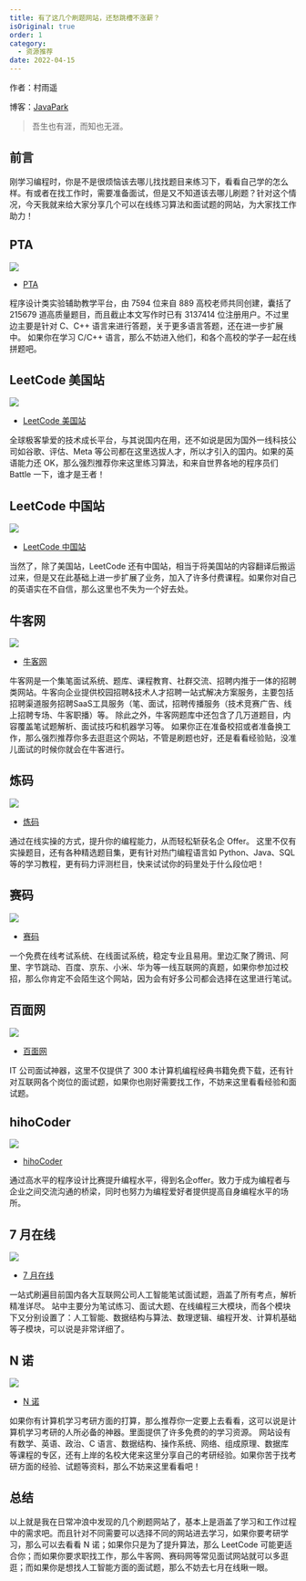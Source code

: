 ```yaml
---
title: 有了这几个刷题网站，还愁跳槽不涨薪？
isOriginal: true
order: 1
category:
  - 资源推荐
date: 2022-04-15
---
```


作者：村雨遥

博客：[JavaPark](https://cunyu1943.github.io/JavaPark)

>   吾生也有涯，而知也无涯。

## 前言

刚学习编程时，你是不是很烦恼该去哪儿找找题目来练习下，看看自己学的怎么样。有或者在找工作时，需要准备面试，但是又不知道该去哪儿刷题？针对这个情况，今天我就来给大家分享几个可以在线练习算法和面试题的网站，为大家找工作助力！

## PTA
![](https://img-blog.csdnimg.cn/img_convert/a6fcd5cf60758ffb36cb9af286268e9b.png)

- [PTA](https://pintia.cn/)

程序设计类实验辅助教学平台，由 7594 位来自 889 高校老师共同创建，囊括了 215679 道高质量题目，而且截止本文写作时已有 3137414 位注册用户。不过里边主要是针对 C、C++ 语言来进行答题，关于更多语言答题，还在进一步扩展中。
如果你在学习 C/C++ 语言，那么不妨进入他们，和各个高校的学子一起在线拼题吧。

## LeetCode 美国站
![](https://img-blog.csdnimg.cn/img_convert/360b7331438a65a9d9beb61aad44b197.png)

- [LeetCode 美国站](https://leetcode.com/)

全球极客挚爱的技术成长平台，与其说国内在用，还不如说是因为国外一线科技公司如谷歌、评估、Meta 等公司都在这里选拔人才，所以才引入的国内。如果的英语能力还 OK，那么强烈推荐你来这里练习算法，和来自世界各地的程序员们 Battle 一下，谁才是王者！

## LeetCode 中国站
![](https://img-blog.csdnimg.cn/img_convert/e56959e6d975c8fb5e064eecb22152d5.png)

- [LeetCode 中国站](https://leetcode.cn/)

当然了，除了美国站，LeetCode 还有中国站，相当于将美国站的内容翻译后搬运过来，但是又在此基础上进一步扩展了业务，加入了许多付费课程。如果你对自己的英语实在不自信，那么这里也不失为一个好去处。

## 牛客网
![](https://img-blog.csdnimg.cn/img_convert/e885b214e9203bfef740fef7a1a23c93.png)

- [牛客网](https://www.nowcoder.com/)

牛客网是一个集笔面试系统、题库、课程教育、社群交流、招聘内推于一体的招聘类网站。牛客向企业提供校园招聘&技术人才招聘一站式解决方案服务，主要包括招聘渠道服务招聘SaaS工具服务（笔、面试，招聘传播服务（技术竞赛广告、线上招聘专场、牛客职播）等。
除此之外，牛客网题库中还包含了几万道题目，内容覆盖笔试题解析、面试技巧和机器学习等。
如果你正在准备校招或者准备换工作，那么强烈推荐你多去逛逛这个网站，不管是刷题也好，还是看看经验贴，没准儿面试的时候你就会在牛客进行。

## 炼码
![](https://img-blog.csdnimg.cn/img_convert/ab94245a4e65ae241496f0a2a3c2340c.png)

- [炼码](https://www.lintcode.com/)

通过在线实操的方式，提升你的编程能力，从而轻松斩获名企 Offer。
这里不仅有实操题目，还有各种精选题目集，更有针对热门编程语言如 Python、Java、SQL 等的学习教程，更有码力评测栏目，快来试试你的码里处于什么段位吧！

## 赛码
![](https://img-blog.csdnimg.cn/img_convert/98bf365924b164df10001725fc432632.png)

- [赛码](https://www.acmcoder.com/)

一个免费在线考试系统、在线面试系统，稳定专业且易用。里边汇聚了腾讯、阿里、字节跳动、百度、京东、小米、华为等一线互联网的真题，如果你参加过校招，那么你肯定不会陌生这个网站，因为会有好多公司都会选择在这里进行笔试。

## 百面网
![](https://img-blog.csdnimg.cn/img_convert/3eb2af5af5884eea42a5636974291b08.png)

- [百面网](http://www.100mian.com/) 

IT 公司面试神器，这里不仅提供了 300 本计算机编程经典书籍免费下载，还有针对互联网各个岗位的面试题，如果你也刚好需要找工作，不妨来这里看看经验和面试题。

## hihoCoder
![](https://img-blog.csdnimg.cn/img_convert/213c84cd7d25d1bd89170749c5d8b9c3.png)

- [hihoCoder](http://hihocoder.com/)

通过高水平的程序设计比赛提升编程水平，得到名企offer。致力于成为编程者与企业之间交流沟通的桥梁，同时也努力为编程爱好者提供提高自身编程水平的场所。

## 7 月在线

![](https://img-blog.csdnimg.cn/03c6165fdeb244ae8af11cc36f0b6884.png)
- [7 月在线](https://www.julyedu.com/question/index)

一站式刷遍目前国内各大互联网公司人工智能笔试面试题，涵盖了所有考点，解析精准详尽。
站中主要分为笔试练习、面试大题、在线编程三大模块，而各个模块下又分别设置了：人工智能、数据结构与算法、数理逻辑、编程开发、计算机基础等子模块，可以说是非常详细了。

## N 诺

![](https://img-blog.csdnimg.cn/img_convert/75a49bd80897f5102ecdf3a5e111abbb.png)

- [N 诺](https://noobdream.com/)

如果你有计算机学习考研方面的打算，那么推荐你一定要上去看看，这可以说是计算机学习考研的人所必备的神器。里面提供了许多免费的的学习资源。
网站设有有数学、英语、政治、C 语言、数据结构、操作系统、网络、组成原理、数据库等课程的专区，还有上岸的名校大佬来这里分享自己的考研经验。如果你苦于找考研方面的经验、试题等资料，那么不妨来这里看看吧！
## 总结

以上就是我在日常冲浪中发现的几个刷题网站了，基本上是涵盖了学习和工作过程中的需求吧。而且针对不同需要可以选择不同的网站进去学习，如果你要考研学习，那么可以去看看 N 诺；如果你只是为了提升算法，那么 LeetCode 可能更适合你；而如果你要求职找工作，那么牛客网、赛码网等常见面试网站就可以多逛逛；而如果你是想找人工智能方面的面试题，那么不妨去七月在线瞅一眼。